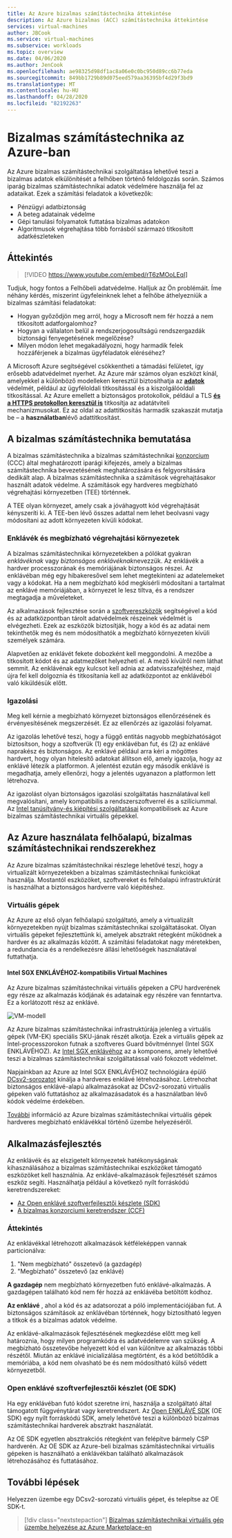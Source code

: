 ```yaml
---
title: Az Azure bizalmas számítástechnika áttekintése
description: Az Azure bizalmas (ACC) számítástechnika áttekintése
services: virtual-machines
author: JBCook
ms.service: virtual-machines
ms.subservice: workloads
ms.topic: overview
ms.date: 04/06/2020
ms.author: JenCook
ms.openlocfilehash: ae98325d98df1ac8a06e0c0bc950d89cc6b77eda
ms.sourcegitcommit: 849bb1729b89d075eed579aa36395bf4d29f3bd9
ms.translationtype: MT
ms.contentlocale: hu-HU
ms.lasthandoff: 04/28/2020
ms.locfileid: "82192263"
---
```

# <a name="confidential-computing-on-azure"></a>Bizalmas számítástechnika az Azure-ban

Az Azure bizalmas számítástechnikai szolgáltatása lehetővé teszi a bizalmas adatok elkülönítését a felhőben történő feldolgozás során. Számos iparág bizalmas számítástechnikai adatok védelmére használja fel az adataikat. Ezek a számítási feladatok a következők:

- Pénzügyi adatbiztonság
- A beteg adatainak védelme
- Gépi tanulási folyamatok futtatása bizalmas adatokon
- Algoritmusok végrehajtása több forrásból származó titkosított adatkészleteken


## <a name="overview"></a>Áttekintés
<p><p>


> [!VIDEO https://www.youtube.com/embed/rT6zMOoLEqI]

Tudjuk, hogy fontos a Felhőbeli adatvédelme. Halljuk az Ön problémáit. Íme néhány kérdés, miszerint ügyfeleinknek lehet a felhőbe áthelyezniük a bizalmas számítási feladatokat: 

- Hogyan győződjön meg arról, hogy a Microsoft nem fér hozzá a nem titkosított adatforgalomhoz?
- Hogyan a vállalaton belül a rendszerjogosultságú rendszergazdák biztonsági fenyegetésének megelőzése?
- Milyen módon lehet megakadályozni, hogy harmadik felek hozzáférjenek a bizalmas ügyféladatok eléréséhez?

A Microsoft Azure segítségével csökkentheti a támadási felületet, így erősebb adatvédelmet nyerhet. Az Azure már számos olyan eszközt kínál, amelyekkel a különböző modelleken keresztül biztosíthatja az [**adatok**](../security/fundamentals/encryption-atrest.md) védelmét, például az ügyféloldali titkosítással és a kiszolgálóoldali titkosítással. Az Azure emellett a biztonságos protokollok, például a TLS [**és a HTTPS protokollon keresztül is**](../security/fundamentals/data-encryption-best-practices.md#protect-data-in-transit) titkosítja az adatátviteli mechanizmusokat. Ez az oldal az adattitkosítás harmadik szakaszát mutatja be – a **használatban**lévő adattitkosítást.


## <a name="introduction-to-confidential-computing"></a>A bizalmas számítástechnika bemutatása<a id="intro to acc"></a>

A bizalmas számítástechnika a bizalmas számítástechnikai [konzorcium](https://confidentialcomputing.io/) (CCC) által meghatározott iparági kifejezés, amely a bizalmas számítástechnika bevezetésének meghatározására és felgyorsítására dedikált alap. A bizalmas számítástechnika a számítások végrehajtásakor használt adatok védelme. A számítások egy hardveres megbízható végrehajtási környezetben (TEE) történnek.

A TEE olyan környezet, amely csak a jóváhagyott kód végrehajtását kényszeríti ki. A TEE-ben lévő összes adattal nem lehet beolvasni vagy módosítani az adott környezeten kívüli kódokat.

### <a name="enclaves-and-trusted-execution-environments"></a>Enklávék és megbízható végrehajtási környezetek

A bizalmas számítástechnikai környezetekben a pólókat gyakran *enklávéknak* vagy *biztonságos enklávéknak*nevezzük. Az enklávék a hardver processzorának és memóriájának biztonságos részei. Az enklávéban még egy hibakeresővel sem lehet megtekinteni az adatelemeket vagy a kódokat. Ha a nem megbízható kód megkísérli módosítani a tartalmat az enklávé memóriájában, a környezet le lesz tiltva, és a rendszer megtagadja a műveleteket.

Az alkalmazások fejlesztése során a [szoftvereszközök](#oe-sdk) segítségével a kód és az adatközpontban tárolt adatvédelmek részeinek védelmét is elvégezheti. Ezek az eszközök biztosítják, hogy a kód és az adatai nem tekinthetők meg és nem módosíthatók a megbízható környezeten kívüli személyek számára. 

Alapvetően az enklávét fekete dobozként kell meggondolni. A mezőbe a titkosított kódot és az adatmezőket helyezheti el. A mező kívülről nem láthat semmit. Az enklávénak egy kulcsot kell adnia az adatvisszafejtéshez, majd újra fel kell dolgoznia és titkosítania kell az adatközpontot az enklávéból való kiküldésük előtt.

### <a name="attestation"></a>Igazolási

Meg kell kérnie a megbízható környezet biztonságos ellenőrzésének és érvényesítésének megszerzését. Ez az ellenőrzés az igazolási folyamat. 

Az igazolás lehetővé teszi, hogy a függő entitás nagyobb megbízhatóságot biztosítson, hogy a szoftverük (1) egy enklávéban fut, és (2) az enklávé naprakész és biztonságos. Az enklávé például arra kéri a mögöttes hardvert, hogy olyan hitelesítő adatokat állítson elő, amely igazolja, hogy az enklávé létezik a platformon. A jelentést ezután egy második enklávé is megadhatja, amely ellenőrzi, hogy a jelentés ugyanazon a platformon lett létrehozva.

Az igazolást olyan biztonságos igazolási szolgáltatás használatával kell megvalósítani, amely kompatibilis a rendszerszoftverrel és a szilíciummal. Az [Intel tanúsítvány-és kiépítési szolgáltatásai](https://software.intel.com/sgx/attestation-services) kompatibilisek az Azure bizalmas számítástechnikai virtuális gépekkel.


## <a name="using-azure-for-cloud-based-confidential-computing"></a>Az Azure használata felhőalapú, bizalmas számítástechnikai rendszerekhez<a id="cc-on-azure"></a>

Az Azure bizalmas számítástechnikai részlege lehetővé teszi, hogy a virtualizált környezetekben a bizalmas számítástechnikai funkciókat használja. Mostantól eszközöket, szoftvereket és felhőalapú infrastruktúrát is használhat a biztonságos hardverre való kiépítéshez. 

### <a name="virtual-machines"></a>Virtuális gépek

Az Azure az első olyan felhőalapú szolgáltató, amely a virtualizált környezetekben nyújt bizalmas számítástechnikai szolgáltatásokat. Olyan virtuális gépeket fejlesztettünk ki, amelyek absztrakt rétegként működnek a hardver és az alkalmazás között. A számítási feladatokat nagy méretekben, a redundancia és a rendelkezésre állási lehetőségek használatával futtathatja.  

#### <a name="intel-sgx-enabled-virtual-machines"></a>Intel SGX ENKLÁVÉHOZ-kompatibilis Virtual Machines

Az Azure bizalmas számítástechnikai virtuális gépeken a CPU hardverének egy része az alkalmazás kódjának és adatainak egy részére van fenntartva. Ez a korlátozott rész az enklávé. 

![VM-modell](media/overview/hardware-backed-enclave.png)

Az Azure bizalmas számítástechnikai infrastruktúrája jelenleg a virtuális gépek (VM-EK) speciális SKU-jának részét alkotja. Ezek a virtuális gépek az Intel-processzorokon futnak a szoftveres Guard bővítménnyel (Intel SGX ENKLÁVÉHOZ). Az [Intel SGX enklávéhoz](https://intel.com/sgx) az a komponens, amely lehetővé teszi a bizalmas számítástechnikai szolgáltatással való fokozott védelmet. 

Napjainkban az Azure az Intel SGX ENKLÁVÉHOZ technológiára épülő [DCsv2-sorozatot](https://docs.microsoft.com/azure/virtual-machines/dcv2-series) kínálja a hardveres enklávé létrehozásához. Létrehozhat biztonságos enklávé-alapú alkalmazásokat az DCsv2-sorozatú virtuális gépeken való futtatáshoz az alkalmazásadatok és a használatban lévő kódok védelme érdekében. 

[További](virtual-machine-solutions.md) információ az Azure bizalmas számítástechnikai virtuális gépek hardveres megbízható enklávékkal történő üzembe helyezéséről.

## <a name="application-development"></a>Alkalmazásfejlesztés<a id="application-development"></a>

Az enklávék és az elszigetelt környezetek hatékonyságának kihasználásához a bizalmas számítástechnikai eszközöket támogató eszközöket kell használnia. Az enklávé-alkalmazások fejlesztését számos eszköz segíti. Használhatja például a következő nyílt forráskódú keretrendszereket: 

- [Az Open enklávé szoftverfejlesztői készlete (SDK)](https://github.com/openenclave/openenclave)
- [A bizalmas konzorciumi keretrendszer (CCF)](https://github.com/Microsoft/CCF)

### <a name="overview"></a>Áttekintés

Az enklávékkal létrehozott alkalmazások kétféleképpen vannak particionálva:
1. "Nem megbízható" összetevő (a gazdagép)
1. "Megbízható" összetevő (az enklávé)

**A gazdagép** nem megbízható környezetben futó enklávé-alkalmazás. A gazdagépen található kód nem fér hozzá az enklávéba betöltött kódhoz. 

**Az enklávé** , ahol a kód és az adatsorozat a póló implementációjában fut. A biztonságos számítások az enklávéban történnek, hogy biztosítható legyen a titkok és a bizalmas adatok védelme. 

Az enklávé-alkalmazások fejlesztésének megkezdése előtt meg kell határoznia, hogy milyen programkódra és adatvédelemre van szükség. A megbízható összetevőbe helyezett kód el van különítve az alkalmazás többi részétől. Miután az enklávé inicializálása megtörtént, és a kód betöltődik a memóriába, a kód nem olvasható be és nem módosítható külső védett környezetből.

### <a name="open-enclave-software-development-kit-oe-sdk"></a>Open enklávé szoftverfejlesztői készlet (OE SDK)<a id="oe-sdk"></a>

Ha egy enklávéban futó kódot szeretne írni, használja a szolgáltató által támogatott függvénytárat vagy keretrendszert. Az [Open ENKLÁVÉ SDK](https://github.com/openenclave/openenclave) (OE SDK) egy nyílt forráskódú SDK, amely lehetővé teszi a különböző bizalmas számítástechnikai hardverek absztrakt használatát. 

Az OE SDK egyetlen absztrakciós rétegként van felépítve bármely CSP hardverén. Az OE SDK az Azure-beli bizalmas számítástechnikai virtuális gépeken is használható a enklávékban található alkalmazások létrehozásához és futtatásához.

## <a name="next-steps"></a>További lépések

Helyezzen üzembe egy DCsv2-sorozatú virtuális gépet, és telepítse az OE SDK-t.

> [!div class="nextstepaction"]
> [Bizalmas számítástechnikai virtuális gép üzembe helyezése az Azure Marketplace-en](quick-create-marketplace.md)